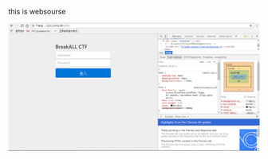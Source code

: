this is websourse


![](https://github.com/ase78920019/assignment/blob/master/picture/Web1source%20code%202.PNG)
